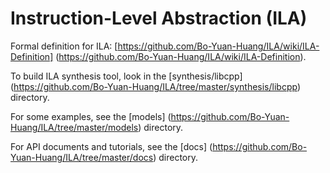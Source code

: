 # Instruction-Level Abstraction (ILA)

Formal definition for ILA: [https://github.com/Bo-Yuan-Huang/ILA/wiki/ILA-Definition] (https://github.com/Bo-Yuan-Huang/ILA/wiki/ILA-Definition).

To build ILA synthesis tool, look in the [synthesis/libcpp] (https://github.com/Bo-Yuan-Huang/ILA/tree/master/synthesis/libcpp) directory. 

For some examples, see the [models] (https://github.com/Bo-Yuan-Huang/ILA/tree/master/models) directory.

For API documents and tutorials, see the [docs] (https://github.com/Bo-Yuan-Huang/ILA/tree/master/docs) directory.
